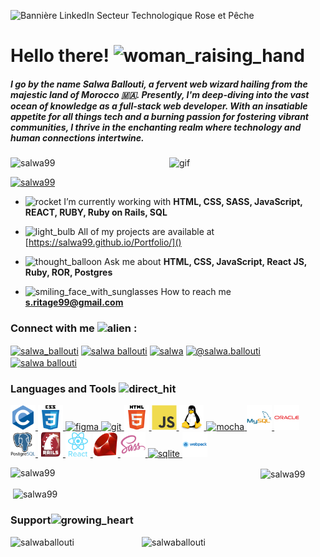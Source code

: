 ![Bannière LinkedIn Secteur Technologique Rose et Pêche](https://github.com/Salwa99/Salwa99/assets/110976050/d273ee58-0d8c-4e8d-b4a1-714be323ff1c)

# Hello there! ![woman_raising_hand](https://github.com/Salwa99/Salwa99/assets/110976050/443b0d8b-26d7-4078-b5cd-e51f5c0f26ce)


<h5 align="left">I go by the name Salwa Ballouti, a fervent web wizard hailing from the majestic land of Morocco 🇲🇦. Presently, I'm deep-diving into the vast ocean of knowledge as a full-stack web developer. With an insatiable appetite for all things tech and a burning passion for fostering vibrant communities, I thrive in the enchanting realm where technology and human connections intertwine.</h5>


<img src="https://media.giphy.com/media/LaVp0AyqR5bGsC5Cbm/giphy.gif" alt="gif" align="right" width="250" >


<p align="left"> <img src="https://komarev.com/ghpvc/?username=salwa99&label=Profile%20views&color=0e75b6&style=flat" alt="salwa99"/> </p>

<p align="left"> <a href="https://github.com/ryo-ma/github-profile-trophy"><img src="https://github-profile-trophy.vercel.app/?username=salwa99" alt="salwa99"  width="600"/></a> </p>

- ![rocket](https://github.com/Salwa99/Salwa99/assets/110976050/06216fcc-5d15-44e9-8af2-f579be71dc58) I’m currently working with **HTML, CSS, SASS, JavaScript, REACT, RUBY, Ruby on Rails, SQL**


- ![light_bulb](https://github.com/Salwa99/Salwa99/assets/110976050/d5ea64a1-0cf0-438e-a42b-dbb99f3799cf) All of my projects are available at [https://salwa99.github.io/Portfolio/]()

- ![thought_balloon](https://github.com/Salwa99/Salwa99/assets/110976050/21a0b373-e420-42c8-a9be-7ad2032422a5) Ask me about **HTML, CSS, JavaScript, React JS, Ruby, ROR, Postgres**


- ![smiling_face_with_sunglasses](https://github.com/Salwa99/Salwa99/assets/110976050/7603d0b4-79d1-4f0b-9d84-da0d94c8e37c) How to reach me **s.ritage99@gmail.com**


 ### Connect with me ![alien](https://github.com/Salwa99/Salwa99/assets/110976050/e66a0e91-b1ed-45a7-b56b-5d0936e6961a) :
<p align="left">
<a href="https://twitter.com/salwa_ballouti" target="blank"><img align="center" src="https://raw.githubusercontent.com/rahuldkjain/github-profile-readme-generator/master/src/images/icons/Social/twitter.svg" alt="salwa_ballouti" height="30" width="40" /></a>
<a href="https://www.linkedin.com/in/salwa-ballouti/" target="blank"><img align="center" src="https://raw.githubusercontent.com/rahuldkjain/github-profile-readme-generator/master/src/images/icons/Social/linked-in-alt.svg" alt="salwa ballouti" height="30" width="40" /></a>
<a href="https://dev.to/salwa" target="blank"><img align="center" src="https://raw.githubusercontent.com/rahuldkjain/github-profile-readme-generator/master/src/images/icons/Social/devto.svg" alt="salwa" height="30" width="40" /></a>
<a href="https://medium.com/@salwa.ballouti" target="blank"><img align="center" src="https://raw.githubusercontent.com/rahuldkjain/github-profile-readme-generator/master/src/images/icons/Social/medium.svg" alt="@salwa.ballouti" height="30" width="40" /></a>
<a href="https://www.hackerrank.com/salwa ballouti" target="blank"><img align="center" src="https://raw.githubusercontent.com/rahuldkjain/github-profile-readme-generator/master/src/images/icons/Social/hackerrank.svg" alt="salwa ballouti" height="30" width="40" /></a>
</p>

### Languages and Tools ![direct_hit](https://github.com/Salwa99/Salwa99/assets/110976050/54221c4b-b7e9-4b5b-8cc3-f66331d81377)

<p align="left"> <a href="https://www.cprogramming.com/" target="_blank" rel="noreferrer"> <img src="https://raw.githubusercontent.com/devicons/devicon/master/icons/c/c-original.svg" alt="c" width="40" height="40"/> </a> <a href="https://www.w3schools.com/css/" target="_blank" rel="noreferrer"> <img src="https://raw.githubusercontent.com/devicons/devicon/master/icons/css3/css3-original-wordmark.svg" alt="css3" width="40" height="40"/> </a> <a href="https://www.figma.com/" target="_blank" rel="noreferrer"> <img src="https://www.vectorlogo.zone/logos/figma/figma-icon.svg" alt="figma" width="40" height="40"/> </a> <a href="https://git-scm.com/" target="_blank" rel="noreferrer"> <img src="https://www.vectorlogo.zone/logos/git-scm/git-scm-icon.svg" alt="git" width="40" height="40"/> </a> <a href="https://www.w3.org/html/" target="_blank" rel="noreferrer"> <img src="https://raw.githubusercontent.com/devicons/devicon/master/icons/html5/html5-original-wordmark.svg" alt="html5" width="40" height="40"/> </a> <a href="https://developer.mozilla.org/en-US/docs/Web/JavaScript" target="_blank" rel="noreferrer"> <img src="https://raw.githubusercontent.com/devicons/devicon/master/icons/javascript/javascript-original.svg" alt="javascript" width="40" height="40"/> </a> <a href="https://www.linux.org/" target="_blank" rel="noreferrer"> <img src="https://raw.githubusercontent.com/devicons/devicon/master/icons/linux/linux-original.svg" alt="linux" width="40" height="40"/> </a> <a href="https://mochajs.org" target="_blank" rel="noreferrer"> <img src="https://www.vectorlogo.zone/logos/mochajs/mochajs-icon.svg" alt="mocha" width="40" height="40"/> </a> <a href="https://www.mysql.com/" target="_blank" rel="noreferrer"> <img src="https://raw.githubusercontent.com/devicons/devicon/master/icons/mysql/mysql-original-wordmark.svg" alt="mysql" width="40" height="40"/> </a> <a href="https://www.oracle.com/" target="_blank" rel="noreferrer"> <img src="https://raw.githubusercontent.com/devicons/devicon/master/icons/oracle/oracle-original.svg" alt="oracle" width="40" height="40"/> </a> <a href="https://www.postgresql.org" target="_blank" rel="noreferrer"> <img src="https://raw.githubusercontent.com/devicons/devicon/master/icons/postgresql/postgresql-original-wordmark.svg" alt="postgresql" width="40" height="40"/> </a> <a href="https://rubyonrails.org" target="_blank" rel="noreferrer"> <img src="https://raw.githubusercontent.com/devicons/devicon/master/icons/rails/rails-original-wordmark.svg" alt="rails" width="40" height="40"/> </a> <a href="https://reactjs.org/" target="_blank" rel="noreferrer"> <img src="https://raw.githubusercontent.com/devicons/devicon/master/icons/react/react-original-wordmark.svg" alt="react" width="40" height="40"/> </a> <a href="https://www.ruby-lang.org/en/" target="_blank" rel="noreferrer"> <img src="https://raw.githubusercontent.com/devicons/devicon/master/icons/ruby/ruby-original.svg" alt="ruby" width="40" height="40"/> </a> <a href="https://sass-lang.com" target="_blank" rel="noreferrer"> <img src="https://raw.githubusercontent.com/devicons/devicon/master/icons/sass/sass-original.svg" alt="sass" width="40" height="40"/> </a> <a href="https://www.sqlite.org/" target="_blank" rel="noreferrer"> <img src="https://www.vectorlogo.zone/logos/sqlite/sqlite-icon.svg" alt="sqlite" width="40" height="40"/> </a> <a href="https://webpack.js.org" target="_blank" rel="noreferrer"> <img src="https://raw.githubusercontent.com/devicons/devicon/d00d0969292a6569d45b06d3f350f463a0107b0d/icons/webpack/webpack-original-wordmark.svg" alt="webpack" width="40" height="40"/> </a> </p>


<p><img align="left" src="https://github-readme-stats.vercel.app/api?username=salwa99&show_icons=true&locale=en" alt="salwa99" width="400" /></p>

<p><img align="center" src="https://github-readme-streak-stats.herokuapp.com/?user=salwa99&" alt="salwa99" width="400" /></p>

<p>&nbsp;<img align="center" src="https://github-readme-stats.vercel.app/api/top-langs?username=salwa99&show_icons=true&locale=en&layout=compact" alt="salwa99" width="400" margin-top="120"/></p>

### Support![growing_heart](https://github.com/Salwa99/Salwa99/assets/110976050/e28c655b-7cfd-4ad9-80a4-c7d611da0579)

<p><a href="https://www.buymeacoffee.com/salwaballouti"> <img align="left" src="https://cdn.buymeacoffee.com/buttons/v2/default-yellow.png" height="50" width="210" alt="salwaballouti" /></a><a href="https://ko-fi.com/salwaballouti"> <img align="left" src="https://cdn.ko-fi.com/cdn/kofi3.png?v=3" height="50" width="210" alt="salwaballouti" /></a></p><br><br>
